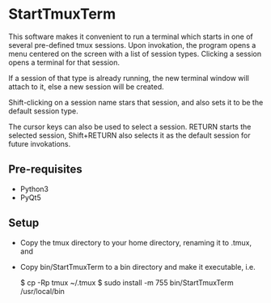 StartTmuxTerm
=============

This software makes it convenient to run a terminal which starts in one of several pre-defined tmux sessions. Upon invokation, the program opens a menu centered on the screen with a list of session types. Clicking a session opens a terminal for that session.

If a session of that type is already running, the new terminal window will attach to it, else a new session will be created.

Shift-clicking on a session name stars that session, and also sets it to be the default session type.

The cursor keys can also be used to select a session.  RETURN starts the selected session, Shift+RETURN also selects it as the default session for future invokations.  

Pre-requisites
--------------

* Python3
* PyQt5

Setup
-----

* Copy the tmux directory to your home directory, renaming it to .tmux, and
* Copy bin/StartTmuxTerm to a bin directory and make it executable, i.e.

    $ cp -Rp tmux ~/.tmux
    $ sudo install -m 755 bin/StartTmuxTerm /usr/local/bin


